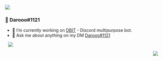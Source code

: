<a href= "https://discord.com/users/637206828572475392"><img align="left" src="https://lanyard-profile-readme.vercel.app/api/637206828572475392?bg=00000000" /></a>
  <br>
### 👋 **Darooo#1121**

- 🔭 I’m currently working on [DBIT](https://discord.gg/dbit) - Discord multipurpose bot.
- 💬 Ask me about anything on my DM [Darooo#1121](https://discord.gg/dbit)
 
<a  href="https://github.com/Darooo1121?tab=repositories"><img align="center" style="position:relative; left:10px;" src="https://github-readme-stats.vercel.app/api/top-langs/?username=Dar3k1121&layout=compact&title_color=2ecc71&icon_color=79ff97&text_color=9f9f9f&bg_color=151515"></a>
  
<a href="https://discord.gg/dbit"><img align="right" src="https://komarev.com/ghpvc/?username=Dar3k1121&color=2f3136">
<!-- 
  
<img align="right" src="https://discord.com/api/guilds/906487354708086814/widget.png?style=banner2" alt="Discord Banner 2"/>
 -->
